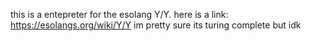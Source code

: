 this is a entepreter for the esolang Y/Y. here is a link: https://esolangs.org/wiki/Y/Y
im pretty sure its turing complete but idk
